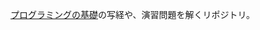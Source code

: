 [プログラミングの基礎](http://www.saiensu.co.jp/?page=book_details&ISBN=ISBN978-4-7819-1160-1)の写経や、演習問題を解くリポジトリ。
